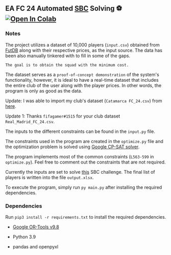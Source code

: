 ## EA FC 24 Automated [SBC](https://fifauteam.com/fifa-23-sbc/) Solving ⚽ [![Open In Colab](https://colab.research.google.com/assets/colab-badge.svg)](https://colab.research.google.com/drive/1KoP-8zvbeh_0IjOIlrTG-u1j_QPP5DNo?usp=sharing)

### Notes

The project utilizes a dataset of 10,000 players (`input.csv`) obtained from [FutDB](https://futdb.app)
along with their respective prices, as the input source. The data has been also manually tinkered with to fill in some of the gaps.

`The goal is to obtain the squad with the minimum cost.`

The dataset serves as a `proof-of-concept demonstration` of the system's functionality, however, it is ideal to have a real-time dataset that includes the entire club of the user along with the player prices. In other words, the program is only as good as the data.

Update: I was able to import my club's dataset (`Catamarca FC_24.csv`) from [here](https://chrome.google.com/webstore/detail/fut-enhancer/boffdonfioidojlcpmfnkngipappmcoh).

Update 1: Thanks `fifagamer#1515` for your club dataset `Real_Madrid_FC_24.csv`.

The inputs to the different constraints can be found in the `input.py` file.

The constraints used in the program are created in the `optimize.py` file and the optimization problem is solved using [Google CP-SAT solver](https://developers.google.com/optimization/cp/cp_solver).

The program implements most of the common constraints (`L563-599` in `optimize.py`). Feel free to comment out the constraints that are not required.

Currently the inputs are set to solve [this](https://www.futbin.com/squad-building-challenges/ALL/38/fiendish) SBC challenge. The final list of players is written into the file `output.xlsx`.

To execute the program, simply run `py main.py` after installing the required dependencies.

### Dependencies

Run `pip3 install -r requirements.txt` to install the required dependencies.

- [Google OR-Tools v9.8](https://github.com/google/or-tools)

- Python 3.9

- pandas and openpyxl
